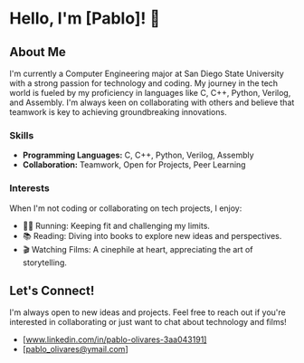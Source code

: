 # Hello, I'm [Pablo]! 👋

## About Me
I'm currently a Computer Engineering major at San Diego State University with a strong passion for technology and coding. My journey in the tech world is fueled by my proficiency in languages like C, C++, Python, Verilog, and Assembly. I'm always keen on collaborating with others and believe that teamwork is key to achieving groundbreaking innovations.

### Skills
- **Programming Languages:** C, C++, Python, Verilog, Assembly
- **Collaboration:** Teamwork, Open for Projects, Peer Learning

### Interests
When I'm not coding or collaborating on tech projects, I enjoy:
- 🏃‍♂️ Running: Keeping fit and challenging my limits.
- 📚 Reading: Diving into books to explore new ideas and perspectives.
- 🎬 Watching Films: A cinephile at heart, appreciating the art of storytelling.

## Let's Connect!
I'm always open to new ideas and projects. Feel free to reach out if you're interested in collaborating or just want to chat about technology and films!

- [www.linkedin.com/in/pablo-olivares-3aa043191]
- [pablo_olivares@ymail.com]


